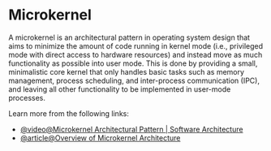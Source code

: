 # Microkernel

A microkernel is an architectural pattern in operating system design that aims to minimize the amount of code running in kernel mode (i.e., privileged mode with direct access to hardware resources) and instead move as much functionality as possible into user mode. This is done by providing a small, minimalistic core kernel that only handles basic tasks such as memory management, process scheduling, and inter-process communication (IPC), and leaving all other functionality to be implemented in user-mode processes.

Learn more from the following links:

- [@video@Microkernel Architectural Pattern | Software Architecture](https://www.youtube.com/watch?v=h3icQDMRLd8)
- [@article@Overview of Microkernel Architecture](https://www.oreilly.com/library/view/software-architecture-patterns/9781491971437/ch03.html)
